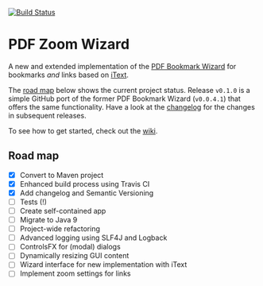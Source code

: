 [![Build Status](https://travis-ci.org/beatngu13/pdf-zoom-wizard.svg?branch=master)](https://travis-ci.org/beatngu13/pdf-zoom-wizard)

# PDF Zoom Wizard

A new and extended implementation of the [PDF Bookmark Wizard](https://bitbucket.org/beatngu13/pdfbookmarkwizard/) for bookmarks *and* links based on [iText](https://itextpdf.com/).

The [road map](#road-map) below shows the current project status. Release `v0.1.0` is a simple GitHub port of the former PDF Bookmark Wizard (`v0.0.4.1`) that offers the same functionality. Have a look at the [changelog](https://github.com/beatngu13/pdf-zoom-wizard/blob/master/CHANGELOG.md) for the changes in subsequent releases.

To see how to get started, check out the [wiki](https://github.com/beatngu13/pdf-zoom-wizard/wiki/).

## Road map

- [x] Convert to Maven project
- [x] Enhanced build process using Travis CI
- [x] Add changelog and Semantic Versioning
- [ ] Tests (!)
- [ ] Create self-contained app
- [ ] Migrate to Java 9
- [ ] Project-wide refactoring
- [ ] Advanced logging using SLF4J and Logback
- [ ] ControlsFX for (modal) dialogs
- [ ] Dynamically resizing GUI content
- [ ] Wizard interface for new implementation with iText
- [ ] Implement zoom settings for links
